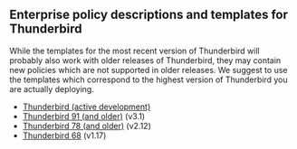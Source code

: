 ## Enterprise policy descriptions and templates for Thunderbird

While the templates for the most recent version of Thunderbird will probably also work with older releases of Thunderbird, they may contain new policies which are not supported in older releases. We suggest to use the templates which correspond to the highest version of Thunderbird you are actually deploying.

 * [Thunderbird (active development)](templates/central)
 * [Thunderbird 91 (and older)](templates/esr91) (v3.1) 
 * [Thunderbird 78 (and older)](templates/esr78) (v2.12) 
 * [Thunderbird 68](templates/esr68) (v1.17) 

